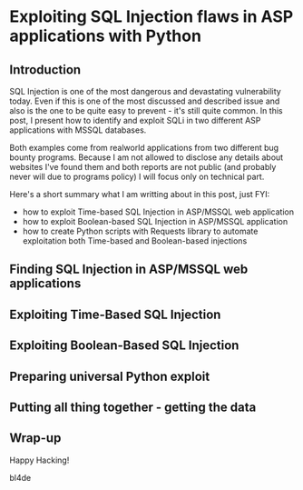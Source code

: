 # Exploiting SQL Injection flaws in ASP applications with Python

## Introduction

SQL Injection is one of the most dangerous and devastating vulnerability today. Even if this is one of the most discussed and described issue and also is the one to be quite easy to prevent - it's still quite common. In this post, I present how to identify and exploit SQLi in two different ASP applications with MSSQL databases.

Both examples come from realworld applications from two different bug bounty programs. Because I am not allowed to disclose any details about websites I've found them and both reports are not public (and probably never will due to programs policy) I will focus only on technical part.

Here's a short summary what I am writting about in this post, just FYI:

- how to exploit Time-based SQL Injection in ASP/MSSQL web application
- how to exploit Boolean-based SQL Injection in ASP/MSSQL application
- how to create Python scripts with Requests library to automate exploitation both Time-based and Boolean-based injections

## Finding SQL Injection in ASP/MSSQL web applications


## Exploiting Time-Based SQL Injection


## Exploiting Boolean-Based SQL Injection


##  Preparing universal Python exploit


## Putting all thing together - getting the data


## Wrap-up


Happy Hacking!

bl4de


